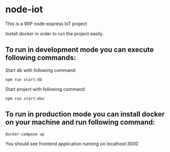 # node-iot
This is a WIP node-express IoT project

Install docker in order to run the project easily.

## To run in development mode you can execute following commands:

Start db with following command:
```
npm run start:db
```

Start project with following command:
```
npm run start:dev
```


## To run in production mode you can install docker on your machine and run following command:

```
docker-compose up
```

You should see frontend application running on localhost:3000